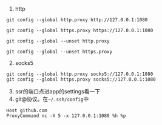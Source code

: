 1. http
```
git config --global http.proxy http://127.0.0.1:1080

git config --global https.proxy https://127.0.0.1:1080

git config --global --unset http.proxy

git config --global --unset https.proxy
```
2. socks5
```
git config --global http.proxy socks5://127.0.0.1:1080
git config --global https.proxy socks5://127.0.0.1:1080
```
3. ssr的端口点进app的settings看一下
4. git@协议。在`~/.ssh/config`中
```
Host github.com
ProxyCommand nc -X 5 -x 127.0.0.1:1080 %h %p
```